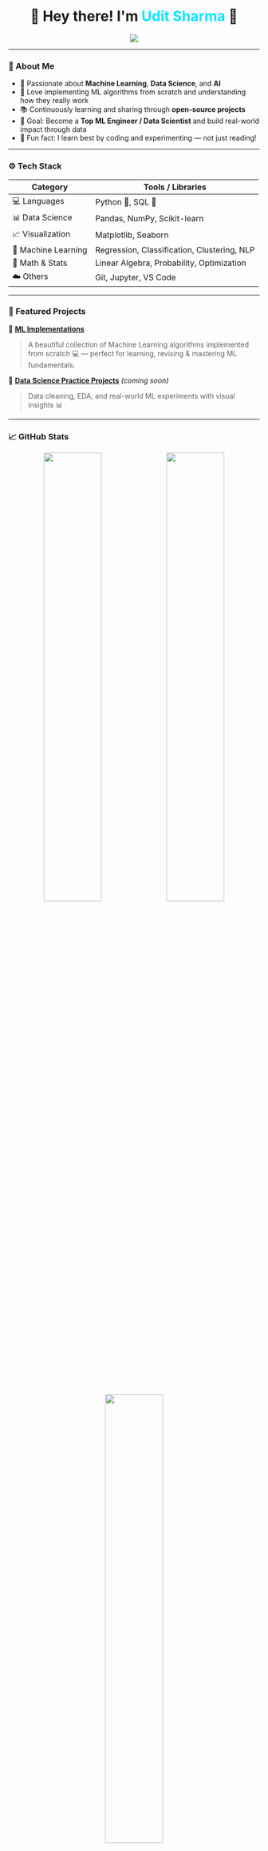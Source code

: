 <h1 align="center">👋 Hey there! I'm <span style="color:#00E5FF;">Udit Sharma</span> 🚀</h1>

<p align="center">
  <img src="https://readme-typing-svg.herokuapp.com?font=Fira+Code&size=22&pause=1000&color=00F7FF&center=true&vCenter=true&width=550&lines=Machine+Learning+%7C+Data+Science+%7C+AI;Python+Lover+🐍+and+Tech+Explorer;Always+Learning+and+Building+💡" />
</p>

---

### 🌟 About Me  
- 🤖 Passionate about **Machine Learning**, **Data Science**, and **AI**  
- 🧩 Love implementing ML algorithms from scratch and understanding how they really work  
- 📚 Continuously learning and sharing through **open-source projects**  
- 🎯 Goal: Become a **Top ML Engineer / Data Scientist** and build real-world impact through data  
- 💬 Fun fact: I learn best by coding and experimenting — not just reading!  

---

### ⚙️ Tech Stack

| Category | Tools / Libraries |
|-----------|------------------|
| 💻 Languages | Python 🐍, SQL 💾 |
| 📊 Data Science | Pandas, NumPy, Scikit-learn |
| 📈 Visualization | Matplotlib, Seaborn |
| 🧠 Machine Learning | Regression, Classification, Clustering, NLP |
| 🧮 Math & Stats | Linear Algebra, Probability, Optimization |
| ☁️ Others | Git, Jupyter, VS Code |

---

### 📂 Featured Projects

🚀 **[ML Implementations](https://github.com/uditsharma/ML-Implementations)**  
> A beautiful collection of Machine Learning algorithms implemented from scratch 💻 — perfect for learning, revising & mastering ML fundamentals.  

🧠 **[Data Science Practice Projects](#)** *(coming soon)*  
> Data cleaning, EDA, and real-world ML experiments with visual insights 📊  

---

### 📈 GitHub Stats

<p align="center">
  <img width="48%" src="https://github-readme-stats.vercel.app/api?username=uditsharma&show_icons=true&theme=radical&count_private=true" />
  <img width="48%" src="https://github-readme-streak-stats.herokuapp.com/?user=uditsharma&theme=radical" />
</p>

<p align="center">
  <img width="48%" src="https://github-readme-stats.vercel.app/api/top-langs/?username=uditsharma&layout=compact&theme=radical" />
</p>

---

### 🏆 GitHub Trophies
<p align="center">
  <img src="https://github-profile-trophy.vercel.app/?username=uditsharma&theme=onedark&margin-w=10&margin-h=10" />
</p>

---

### 🌐 Connect With Me
<p align="center">
  <a href="https://www.linkedin.com/in/YOUR-LINKEDIN" target="_blank">
    <img src="https://img.shields.io/badge/LinkedIn-blue?logo=linkedin&logoColor=white" />
  </a>
  <a href="mailto:YOUR-EMAIL@gmail.com">
    <img src="https://img.shields.io/badge/Email-D14836?logo=gmail&logoColor=white" />
  </a>
  <a href="https://github.com/uditsharma">
    <img src="https://img.shields.io/badge/GitHub-000000?logo=github&logoColor=white" />
  </a>
</p>

---

### 🐍 Watch My Contribution Graph Come Alive
![snake gif](https://github.com/uditsharma/uditsharma/blob/output/github-contribution-grid-snake.svg)

---

⭐️ *“Code. Learn. Build. Inspire.”* 💫  
💡 *Never stop exploring the beauty behind algorithms and data!*  
